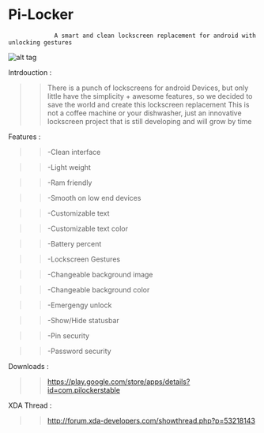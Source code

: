 Pi-Locker
=========

                 A smart and clean lockscreen replacement for android with unlocking gestures
        
  ![alt tag](http://s2.postimg.org/ng1k5z4pl/pi_locker_header.png)


Intrdouction :

>>There is a punch of lockscreens for android Devices, but only little  have the simplicity + awesome features,
>>so we decided to save the world and create this lockscreen replacement 
>>This is not a coffee machine or your dishwasher,
>> just an innovative lockscreen project that is still developing and will grow by time 




Features :

>>-Clean interface

>>-Light weight

>>-Ram friendly

>>-Smooth on low end devices
    
>>-Customizable text
    
>>-Customizable text color
    
>>-Battery percent
    
>>-Lockscreen Gestures
    
>>-Changeable background image
    
>>-Changeable background color
    
>>-Emergengy unlock
    
>>-Show/Hide statusbar
    
>> -Pin security
    
>>-Password security



Downloads :

>>https://play.google.com/store/apps/details?id=com.pilockerstable

XDA Thread :

>>http://forum.xda-developers.com/showthread.php?p=53218143
